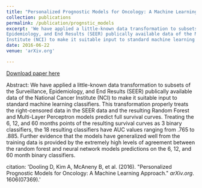 ```yaml
---
title: "Personalized Prognostic Models for Oncology: A Machine Learning Approach"
collection: publications
permalink: /publication/prognstic_models
excerpt: 'We have applied a little-known data transformation to subsets of the Surveillance,
Epidemiology, and End Results (SEER) publically available data of the National Cancer
Institute (NCI) to make it suitable input to standard machine learning classifiers.'
date: 2016-06-22
venue: 'arXiv.org'

---
```


[Download paper here](http://angelabaltes.github.io/files/PPMO.pdf)

Abstract: We have applied a little-known data transformation to subsets of the Surveillance,
Epidemiology, and End Results (SEER) publically available data of the National Cancer
Institute (NCI) to make it suitable input to standard machine learning classifiers. This
transformation properly treats the right-censored data in the SEER data and the
resulting Random Forest and Multi-Layer Perceptron models predict full survival curves.
Treating the 6, 12, and 60 months points of the resulting survival curves as 3 binary
classifiers, the 18 resulting classifiers have AUC values ranging from .765 to .885.
Further evidence that the models have generalized well from the training data is
provided by the extremely high levels of agreement between the random forest and
neural network models predictions on the 6, 12, and 60 month binary classifiers.

citation: 'Dooling D, Kim A, McAneny B, et al. (2016). &quot;Personalized Prognostic Models for Oncology: A Machine Learning Approach.&quot; <i>arXiv.org</i>. 1606(07369).'


